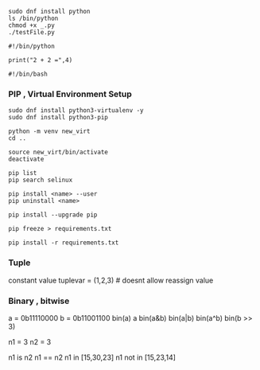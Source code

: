 ```
sudo dnf install python
ls /bin/python
chmod +x _.py
./testFile.py
```

```
#!/bin/python

print("2 + 2 =",4)
```

```
#!/bin/bash

```

### PIP , Virtual Environment Setup

```
sudo dnf install python3-virtualenv -y
sudo dnf install python3-pip

python -m venv new_virt
cd ..

source new_virt/bin/activate
deactivate

pip list
pip search selinux

pip install <name> --user
pip uninstall <name>

pip install --upgrade pip

pip freeze > requirements.txt

pip install -r requirements.txt
```


### Tuple 
constant value 
tuplevar = (1,2,3) # doesnt allow reassign value

### Binary , bitwise

a = 0b11110000
b = 0b11001100
bin(a)
a 
bin(a&b)
bin(a|b)
bin(a^b)
bin(b >> 3)


n1 = 3
n2 = 3

n1 is n2 
n1 == n2 
n1 in [15,30,23]
n1 not in [15,23,14]











